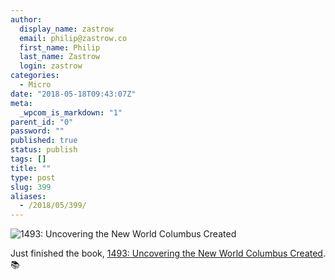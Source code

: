 ```yaml
---
author:
  display_name: zastrow
  email: philip@zastrow.co
  first_name: Philip
  last_name: Zastrow
  login: zastrow
categories:
  - Micro
date: "2018-05-18T09:43:07Z"
meta:
  _wpcom_is_markdown: "1"
parent_id: "0"
password: ""
published: true
status: publish
tags: []
title: ""
type: post
slug: 399
aliases:
  - /2018/05/399/
---
```

<p><img src="https://i.gr-assets.com/images/S/compressed.photo.goodreads.com/books/1312877743l/12338050.jpg" alt="1493: Uncovering the New World Columbus Created" /></p>

<p>Just finished the book, <a href="https://www.goodreads.com/review/show/2378755317?utm_medium=api&amp;utm_source=rss">1493: Uncovering the New World Columbus Created</a>. 📚</p>
